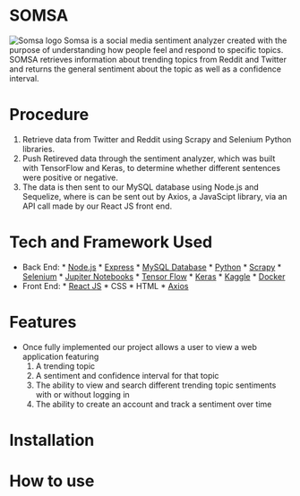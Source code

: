 # SOMSA
![Somsa logo](https://cdn.discordapp.com/attachments/733447389393977406/780950213497847869/Account.jpg)
Somsa is a social media sentiment analyzer created with the purpose of understanding how people feel and respond to specific topics. SOMSA  retrieves information about trending topics from Reddit and Twitter and returns the general sentiment about the topic as well as a confidence interval.

# Procedure
1. Retrieve data from Twitter and Reddit using Scrapy and Selenium Python libraries.
2. Push Retireved data through the sentiment analyzer, which was built with TensorFlow and Keras, to determine whether different sentences were positive or negative.
3. The data is then sent to our MySQL database using Node.js and Sequelize, where is can be sent out by Axios, a JavaScipt library, via an API call made by our React JS front end.

# Tech and Framework Used
* Back End:
       * [Node.js](https://github.com/nodejs)
       * [Express](https://github.com/expressjs/express)
       * [MySQL Database](https://github.com/mysql/mysql-server)
       * [Python](https://github.com/python)
       * [Scrapy](https://github.com/scrapy/scrapy)
       * [Selenium](https://github.com/SeleniumHQ/selenium)
       * [Jupiter Notebooks](https://github.com/jupyter/notebook)
       * [Tensor Flow](https://github.com/tensorflow/tensorflow)
       * [Keras](https://github.com/keras-team/keras)
       * [Kaggle](https://www.kaggle.com/docs/datasets)
       * [Docker](https://github.com/docker/compose)
* Front End:
       * [React JS](https://github.com/reactjs/reactjs.org)
       * CSS
       * HTML
       * [Axios](https://github.com/axios/axios)
      
# Features
* Once fully implemented our project allows a user to view a web application featuring
  1. A trending topic
  2. A sentiment and confidence interval for that topic
  3. The ability to view and search different trending topic sentiments with or without logging in
  4. The ability to create an account and track a sentiment over time
  
# Installation

# How to use
  
